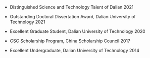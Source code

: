 - Distinguished Science and Technology Talent of Dalian             2021

- Outstanding Doctoral Dissertation Award, Dalian University of Technology      2021

- Excellent Graduate Student, Dalian University of Technology           2020

- CSC Scholarship Program, China Scholarship Council              2017

- Excellent Undergraduate, Dalian University of Technology             2014

